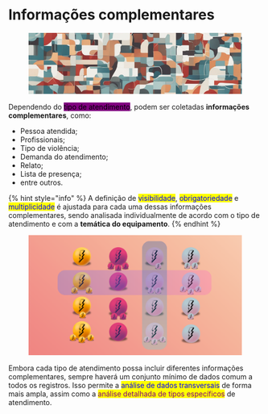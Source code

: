 # Informações complementares

<figure><img src="../../.gitbook/assets/image (4) (1) (1) (1) (1) (1).png" alt=""><figcaption></figcaption></figure>

Dependendo do <mark style="background-color:purple;">tipo de atendimento</mark>, podem ser coletadas **informações complementares**, como:

* Pessoa atendida;
* Profissionais;
* Tipo de violência;
* Demanda do atendimento;
* Relato;
* Lista de presença;
* entre outros.

{% hint style="info" %}
A definição de <mark style="color:blue;">visibilidade</mark>, <mark style="color:blue;">obrigatoriedade</mark> e <mark style="color:blue;">multiplicidade</mark> é ajustada para cada uma dessas informações complementares, sendo analisada individualmente de acordo com o tipo de atendimento e com a **temática do equipamento**.
{% endhint %}

<figure><img src="../../.gitbook/assets/image (5) (1) (1) (1) (1).png" alt=""><figcaption></figcaption></figure>

Embora cada tipo de atendimento possa incluir diferentes informações complementares, sempre haverá um conjunto mínimo de dados comum a todos os registros. Isso permite a <mark style="color:blue;">análise de dados transversais</mark> de forma mais ampla, assim como a <mark style="color:purple;">análise detalhada de tipos específicos</mark> de atendimento.
